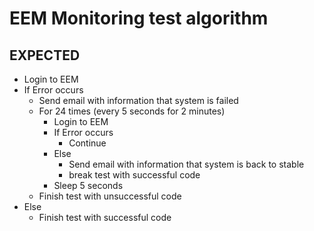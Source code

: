 # EEM Monitoring test algorithm

## EXPECTED

+ Login to EEM
+ If Error occurs
    + Send email with information that system is failed
    + For 24 times (every 5 seconds for 2 minutes)
        + Login to EEM
        + If Error occurs
            + Continue
        + Else
            + Send email with information that system is back to stable
            + break test with successful code
        + Sleep 5 seconds
    + Finish test with unsuccessful code
+ Else 
    + Finish test with successful code
